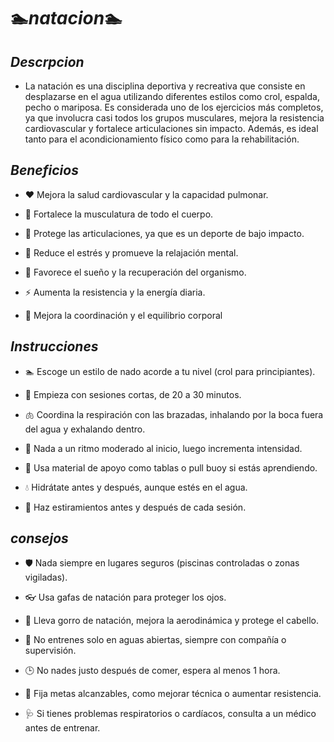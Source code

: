 # 🏊*natacion*🏊

## *Descrpcion*
* La natación es una disciplina deportiva y recreativa que consiste en desplazarse en el agua utilizando diferentes estilos como crol, espalda, pecho o mariposa. Es considerada uno de los ejercicios más completos, ya que involucra casi todos los grupos musculares, mejora la resistencia cardiovascular y fortalece articulaciones sin impacto. Además, es ideal tanto para el acondicionamiento físico como para la rehabilitación.

## *Beneficios*
* ❤️ Mejora la salud cardiovascular y la capacidad pulmonar.

* 💪 Fortalece la musculatura de todo el cuerpo.

* 🦴 Protege las articulaciones, ya que es un deporte de bajo impacto.

* 🧠 Reduce el estrés y promueve la relajación mental.

* 🛌 Favorece el sueño y la recuperación del organismo.

* ⚡ Aumenta la resistencia y la energía diaria.

* 🧘 Mejora la coordinación y el equilibrio corporal 

## *Instrucciones*
* 🏊 Escoge un estilo de nado acorde a tu nivel (crol para principiantes).

* 📅 Empieza con sesiones cortas, de 20 a 30 minutos.

* 🫁 Coordina la respiración con las brazadas, inhalando por la boca fuera del agua y exhalando dentro.

* 🐢 Nada a un ritmo moderado al inicio, luego incrementa intensidad.

* 🛟 Usa material de apoyo como tablas o pull buoy si estás aprendiendo.

* 💧 Hidrátate antes y después, aunque estés en el agua.

* 🧍 Haz estiramientos antes y después de cada sesión.

## *consejos*
* 🛡️ Nada siempre en lugares seguros (piscinas controladas o zonas vigiladas).

* 👓 Usa gafas de natación para proteger los ojos.

* 🧢 Lleva gorro de natación, mejora la aerodinámica y protege el cabello.

* 🛑 No entrenes solo en aguas abiertas, siempre con compañía o supervisión.

* 🕒 No nades justo después de comer, espera al menos 1 hora.

* 🎯 Fija metas alcanzables, como mejorar técnica o aumentar resistencia.

* 🩺 Si tienes problemas respiratorios o cardíacos, consulta a un médico antes de entrenar.